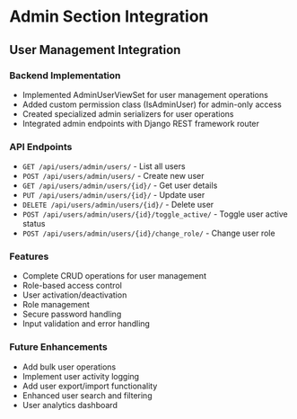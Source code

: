 # Admin Section Integration

## User Management Integration

### Backend Implementation
- Implemented AdminUserViewSet for user management operations
- Added custom permission class (IsAdminUser) for admin-only access
- Created specialized admin serializers for user operations
- Integrated admin endpoints with Django REST framework router

### API Endpoints
- `GET /api/users/admin/users/` - List all users
- `POST /api/users/admin/users/` - Create new user
- `GET /api/users/admin/users/{id}/` - Get user details
- `PUT /api/users/admin/users/{id}/` - Update user
- `DELETE /api/users/admin/users/{id}/` - Delete user
- `POST /api/users/admin/users/{id}/toggle_active/` - Toggle user active status
- `POST /api/users/admin/users/{id}/change_role/` - Change user role

### Features
- Complete CRUD operations for user management
- Role-based access control
- User activation/deactivation
- Role management
- Secure password handling
- Input validation and error handling

### Future Enhancements
- Add bulk user operations
- Implement user activity logging
- Add user export/import functionality
- Enhanced user search and filtering
- User analytics dashboard
